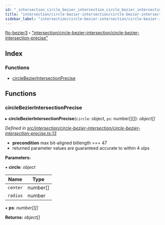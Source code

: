 ```yaml
---
id: "_intersection_circle_bezier_intersection_circle_bezier_intersection_precise_"
title: "intersection/circle-bezier-intersection/circle-bezier-intersection-precise"
sidebar_label: "intersection/circle-bezier-intersection/circle-bezier-intersection-precise"
---
```


[flo-bezier3](../globals.md) › ["intersection/circle-bezier-intersection/circle-bezier-intersection-precise"](_intersection_circle_bezier_intersection_circle_bezier_intersection_precise_.md)

## Index

### Functions

* [circleBezierIntersectionPrecise](_intersection_circle_bezier_intersection_circle_bezier_intersection_precise_.md#circlebezierintersectionprecise)

## Functions

###  circleBezierIntersectionPrecise

▸ **circleBezierIntersectionPrecise**(`circle`: object, `ps`: number[][]): *object[]*

*Defined in [src/intersection/circle-bezier-intersection/circle-bezier-intersection-precise.ts:13](https://github.com/FlorisSteenkamp/FloBezier/blob/6f79660/src/intersection/circle-bezier-intersection/circle-bezier-intersection-precise.ts#L13)*

* **precondition** max bit-aligned bitlength === 47
* returned parameter values are guaranteed accurate to within 4 ulps

**Parameters:**

▪ **circle**: *object*

Name | Type |
------ | ------ |
`center` | number[] |
`radius` | number |

▪ **ps**: *number[][]*

**Returns:** *object[]*

